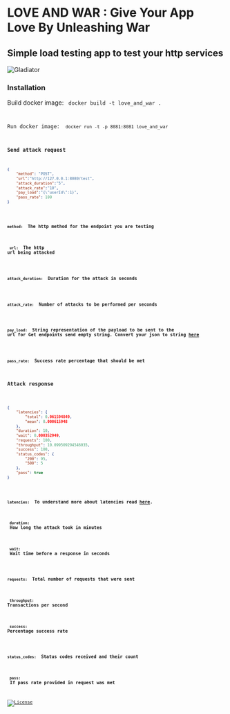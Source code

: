 # LOVE AND WAR : Give Your App Love By Unleashing War
## Simple load testing app to test your http services

![Gladiator](https://github.com/scraly/gophers/blob/main/gladiator-gopher.png)
### Installation

Build docker image: <code> docker build -t love_and_war . 

Run docker image: <code> docker run -t -p 8081:8081 love_and_war 

### Send attack request
```json
{
    "method": "POST",
    "url":"http://127.0.0.1:8080/test",
    "attack_duration":"5",
    "attack_rate":"10",
    "pay_load":"{\"userId\":1}",
    "pass_rate": 100
}
```
#### <code> method: </code> The http method for the endpoint you are testing

#### <code> url:  </code> The http url being attacked

#### <code> attack_duration:  </code> Duration for the attack in seconds

#### <code> attack_rate:  </code> Number of attacks to be performed per seconds

#### <code> pay_load:  </code> String representation of the payload to be sent to the url for Get endpoints send empty string. Convert your json to string [here](https://jsontostring.com/)

#### <code> pass_rate:  </code> Success rate percentage that should be met

### Attack response

```json

{
    "latencies": {
        "total": 0.061594849,
        "mean": 0.000615948
    },
    "duration": 10,
    "wait": 0.000352949,
    "requests": 100,
    "throughput": 10.099509294546035,
    "success": 100,
    "status_codes": {
        "200": 95,
        "500": 5
    },
    "pass": true
}

```

#### <code> latencies: </code> To understand more about latencies read [here](https://bravenewgeek.com/everything-you-know-about-latency-is-wrong/).

#### <code> duration:  </code> How long the attack took in minutes

#### <code> wait:  </code> Wait time before a response in seconds

#### <code> requests:  </code> Total number of requests that were sent

#### <code> throughput:  </code> Transactions per second

#### <code> success:  </code> Percentage success rate

#### <code> status_codes:  </code> Status codes received and their count

#### <code> pass:  </code> If pass rate provided in request was met


[![License](https://img.shields.io/badge/License-Apache_2.0-blue.svg)](https://opensource.org/licenses/Apache-2.0)





